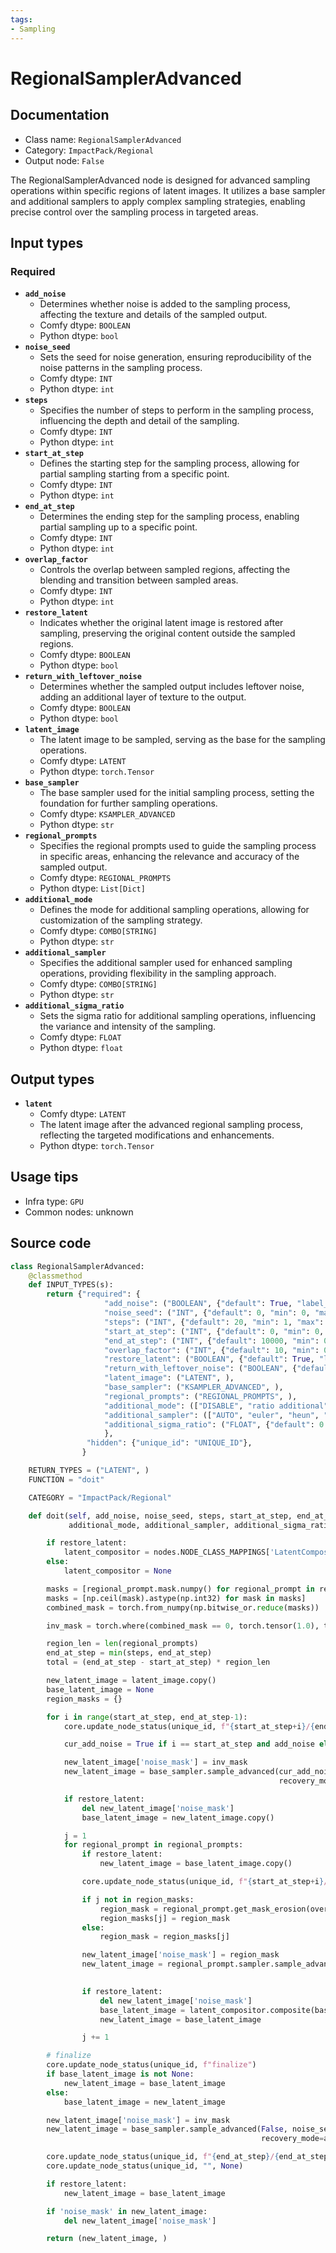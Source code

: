 ```yaml
---
tags:
- Sampling
---
```


# RegionalSamplerAdvanced
## Documentation
- Class name: `RegionalSamplerAdvanced`
- Category: `ImpactPack/Regional`
- Output node: `False`

The RegionalSamplerAdvanced node is designed for advanced sampling operations within specific regions of latent images. It utilizes a base sampler and additional samplers to apply complex sampling strategies, enabling precise control over the sampling process in targeted areas.
## Input types
### Required
- **`add_noise`**
    - Determines whether noise is added to the sampling process, affecting the texture and details of the sampled output.
    - Comfy dtype: `BOOLEAN`
    - Python dtype: `bool`
- **`noise_seed`**
    - Sets the seed for noise generation, ensuring reproducibility of the noise patterns in the sampling process.
    - Comfy dtype: `INT`
    - Python dtype: `int`
- **`steps`**
    - Specifies the number of steps to perform in the sampling process, influencing the depth and detail of the sampling.
    - Comfy dtype: `INT`
    - Python dtype: `int`
- **`start_at_step`**
    - Defines the starting step for the sampling process, allowing for partial sampling starting from a specific point.
    - Comfy dtype: `INT`
    - Python dtype: `int`
- **`end_at_step`**
    - Determines the ending step for the sampling process, enabling partial sampling up to a specific point.
    - Comfy dtype: `INT`
    - Python dtype: `int`
- **`overlap_factor`**
    - Controls the overlap between sampled regions, affecting the blending and transition between sampled areas.
    - Comfy dtype: `INT`
    - Python dtype: `int`
- **`restore_latent`**
    - Indicates whether the original latent image is restored after sampling, preserving the original content outside the sampled regions.
    - Comfy dtype: `BOOLEAN`
    - Python dtype: `bool`
- **`return_with_leftover_noise`**
    - Determines whether the sampled output includes leftover noise, adding an additional layer of texture to the output.
    - Comfy dtype: `BOOLEAN`
    - Python dtype: `bool`
- **`latent_image`**
    - The latent image to be sampled, serving as the base for the sampling operations.
    - Comfy dtype: `LATENT`
    - Python dtype: `torch.Tensor`
- **`base_sampler`**
    - The base sampler used for the initial sampling process, setting the foundation for further sampling operations.
    - Comfy dtype: `KSAMPLER_ADVANCED`
    - Python dtype: `str`
- **`regional_prompts`**
    - Specifies the regional prompts used to guide the sampling process in specific areas, enhancing the relevance and accuracy of the sampled output.
    - Comfy dtype: `REGIONAL_PROMPTS`
    - Python dtype: `List[Dict]`
- **`additional_mode`**
    - Defines the mode for additional sampling operations, allowing for customization of the sampling strategy.
    - Comfy dtype: `COMBO[STRING]`
    - Python dtype: `str`
- **`additional_sampler`**
    - Specifies the additional sampler used for enhanced sampling operations, providing flexibility in the sampling approach.
    - Comfy dtype: `COMBO[STRING]`
    - Python dtype: `str`
- **`additional_sigma_ratio`**
    - Sets the sigma ratio for additional sampling operations, influencing the variance and intensity of the sampling.
    - Comfy dtype: `FLOAT`
    - Python dtype: `float`
## Output types
- **`latent`**
    - Comfy dtype: `LATENT`
    - The latent image after the advanced regional sampling process, reflecting the targeted modifications and enhancements.
    - Python dtype: `torch.Tensor`
## Usage tips
- Infra type: `GPU`
- Common nodes: unknown


## Source code
```python
class RegionalSamplerAdvanced:
    @classmethod
    def INPUT_TYPES(s):
        return {"required": {
                     "add_noise": ("BOOLEAN", {"default": True, "label_on": "enabled", "label_off": "disabled"}),
                     "noise_seed": ("INT", {"default": 0, "min": 0, "max": 0xffffffffffffffff}),
                     "steps": ("INT", {"default": 20, "min": 1, "max": 10000}),
                     "start_at_step": ("INT", {"default": 0, "min": 0, "max": 10000}),
                     "end_at_step": ("INT", {"default": 10000, "min": 0, "max": 10000}),
                     "overlap_factor": ("INT", {"default": 10, "min": 0, "max": 10000}),
                     "restore_latent": ("BOOLEAN", {"default": True, "label_on": "enabled", "label_off": "disabled"}),
                     "return_with_leftover_noise": ("BOOLEAN", {"default": False, "label_on": "enabled", "label_off": "disabled"}),
                     "latent_image": ("LATENT", ),
                     "base_sampler": ("KSAMPLER_ADVANCED", ),
                     "regional_prompts": ("REGIONAL_PROMPTS", ),
                     "additional_mode": (["DISABLE", "ratio additional", "ratio between"], {"default": "ratio between"}),
                     "additional_sampler": (["AUTO", "euler", "heun", "heunpp2", "dpm_2", "dpm_fast", "dpmpp_2m", "ddpm"],),
                     "additional_sigma_ratio": ("FLOAT", {"default": 0.3, "min": 0.0, "max": 1.0, "step": 0.01}),
                     },
                 "hidden": {"unique_id": "UNIQUE_ID"},
                }

    RETURN_TYPES = ("LATENT", )
    FUNCTION = "doit"

    CATEGORY = "ImpactPack/Regional"

    def doit(self, add_noise, noise_seed, steps, start_at_step, end_at_step, overlap_factor, restore_latent, return_with_leftover_noise, latent_image, base_sampler, regional_prompts,
             additional_mode, additional_sampler, additional_sigma_ratio, unique_id):

        if restore_latent:
            latent_compositor = nodes.NODE_CLASS_MAPPINGS['LatentCompositeMasked']()
        else:
            latent_compositor = None

        masks = [regional_prompt.mask.numpy() for regional_prompt in regional_prompts]
        masks = [np.ceil(mask).astype(np.int32) for mask in masks]
        combined_mask = torch.from_numpy(np.bitwise_or.reduce(masks))

        inv_mask = torch.where(combined_mask == 0, torch.tensor(1.0), torch.tensor(0.0))

        region_len = len(regional_prompts)
        end_at_step = min(steps, end_at_step)
        total = (end_at_step - start_at_step) * region_len

        new_latent_image = latent_image.copy()
        base_latent_image = None
        region_masks = {}

        for i in range(start_at_step, end_at_step-1):
            core.update_node_status(unique_id, f"{start_at_step+i}/{end_at_step} steps  |         ", ((i-start_at_step)*region_len)/total)

            cur_add_noise = True if i == start_at_step and add_noise else False

            new_latent_image['noise_mask'] = inv_mask
            new_latent_image = base_sampler.sample_advanced(cur_add_noise, noise_seed, steps, new_latent_image, i, i + 1, True,
                                                            recovery_mode=additional_mode, recovery_sampler=additional_sampler, recovery_sigma_ratio=additional_sigma_ratio)

            if restore_latent:
                del new_latent_image['noise_mask']
                base_latent_image = new_latent_image.copy()

            j = 1
            for regional_prompt in regional_prompts:
                if restore_latent:
                    new_latent_image = base_latent_image.copy()

                core.update_node_status(unique_id, f"{start_at_step+i}/{end_at_step} steps  |  {j}/{region_len}", ((i-start_at_step)*region_len + j)/total)

                if j not in region_masks:
                    region_mask = regional_prompt.get_mask_erosion(overlap_factor).squeeze(0).squeeze(0)
                    region_masks[j] = region_mask
                else:
                    region_mask = region_masks[j]

                new_latent_image['noise_mask'] = region_mask
                new_latent_image = regional_prompt.sampler.sample_advanced(False, noise_seed, steps, new_latent_image, i, i + 1, True,
                                                                           recovery_mode=additional_mode, recovery_sampler=additional_sampler, recovery_sigma_ratio=additional_sigma_ratio)

                if restore_latent:
                    del new_latent_image['noise_mask']
                    base_latent_image = latent_compositor.composite(base_latent_image, new_latent_image, 0, 0, False, region_mask)[0]
                    new_latent_image = base_latent_image

                j += 1

        # finalize
        core.update_node_status(unique_id, f"finalize")
        if base_latent_image is not None:
            new_latent_image = base_latent_image
        else:
            base_latent_image = new_latent_image

        new_latent_image['noise_mask'] = inv_mask
        new_latent_image = base_sampler.sample_advanced(False, noise_seed, steps, new_latent_image, end_at_step-1, end_at_step, return_with_leftover_noise,
                                                        recovery_mode=additional_mode, recovery_sampler=additional_sampler, recovery_sigma_ratio=additional_sigma_ratio)

        core.update_node_status(unique_id, f"{end_at_step}/{end_at_step} steps", total)
        core.update_node_status(unique_id, "", None)

        if restore_latent:
            new_latent_image = base_latent_image

        if 'noise_mask' in new_latent_image:
            del new_latent_image['noise_mask']

        return (new_latent_image, )

```
